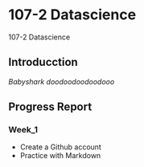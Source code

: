 # 107-2 Datascience
107-2 Datascience

## Introducction
*Babyshark doodoodoodoodooo*

## Progress Report

### Week_1
* Create a Github account
* Practice with Markdown